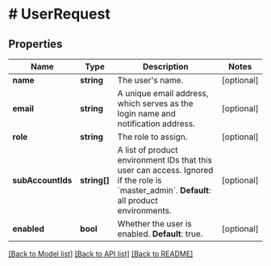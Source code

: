 # # UserRequest

## Properties

| Name        | Type          | Description   | Notes         |
|------------ | ------------- | ------------- | ------------- |
| **name** | **string** | The user&#39;s name. | [optional] |
| **email** | **string** | A unique email address, which serves as the login name and notification address. | [optional] |
| **role** | **string** | The role to assign. | [optional] |
| **subAccountIds** | **string[]** | A list of product environment IDs that this user can access. Ignored if the role is &#x60;master_admin&#x60;.  **Default**: all product environments. | [optional] |
| **enabled** | **bool** | Whether the user is enabled. **Default**: true. | [optional] |

[[Back to Model list]](../../README.md#models)
[[Back to API list]](../../README.md#api-endpoints)
[[Back to README]](../../README.md)
